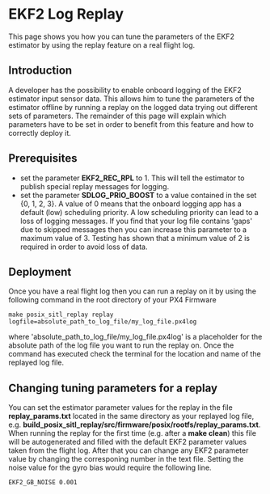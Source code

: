 # EKF2 Log Replay
This page shows you how you can tune the parameters of the EKF2 estimator by using the replay feature on a real flight log.

## Introduction
A developer has the possibility to enable onboard logging of the EKF2 estimator input sensor data.
This allows him to tune the parameters of the estimator offline by running a replay on the logged data trying out
different sets of parameters. The remainder of this page will explain which parameters have to be set in order to
benefit from this feature and how to correctly deploy it.

## Prerequisites
* set the parameter **EKF2_REC_RPL** to 1. This will tell the estimator to publish special replay messages for logging.
* set the parameter **SDLOG_PRIO_BOOST** to a value contained in the set {0, 1, 2, 3}. A value of 0 means that the onboard logging app has a default (low) scheduling priority.
A low scheduling priority can lead to a loss of logging messages. If you find that your log file contains 'gaps' due to skipped messages then you can increase
this parameter to a maximum value of 3. Testing has shown that a minimum value of 2 is required in order to avoid loss of data.

## Deployment
Once you have a real flight log then you can run a replay on it by using the following command in the root directory of your PX4 Firmware
```
make posix_sitl_replay replay logfile=absolute_path_to_log_file/my_log_file.px4log
```
where 'absolute_path_to_log_file/my_log_file.px4log' is a placeholder for the absolute path of the log file you want to run the replay on.
Once the command has executed check the terminal for the location and name of the replayed log file.

## Changing tuning parameters for a replay
You can set the estimator parameter values for the replay in the file **replay_params.txt** located in the same directory
as your replayed log file, e.g. **build_posix_sitl_replay/src/firmware/posix/rootfs/replay_params.txt**. When running the replay for the first time (e.g. after a **make clean**) this file will be autogenerated and filled with the default EKF2 parameter values taken from the flight log. After that you can change any EKF2 parameter value by changing the corresponing number in the text file. Setting the noise value for the gyro bias would require the following line.
```
EKF2_GB_NOISE 0.001
```
